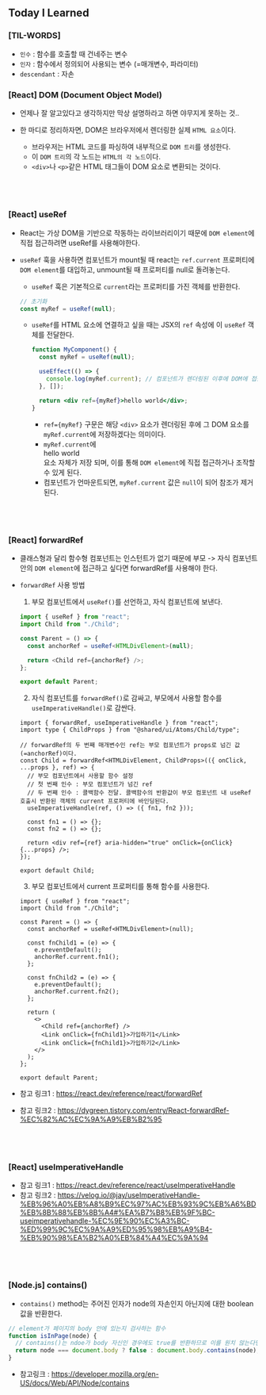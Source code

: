 ## Today I Learned

### [TIL-WORDS]

- `인수` : 함수를 호출할 때 건네주는 변수
- `인자` : 함수에서 정의되어 사용되는 변수 (=매개변수, 파라미터)
- `descendant` : 자손

### [React] DOM (Document Object Model)

- 언제나 잘 알고있다고 생각하지만 막상 설명하라고 하면 야무지게 못하는 것..

- 한 마디로 정리하자면, DOM은 브라우저에서 렌더링한 실제 `HTML 요소`이다.
  - 브라우저는 HTML 코드를 파싱하여 내부적으로 `DOM 트리`를 생성한다.
  - 이 `DOM 트리`의 각 노드는 `HTML의 각 노드`이다.
  - `<div>`나 `<p>`같은 HTML 태그들이 DOM 요소로 변환되는 것이다.

## <br />

### [React] useRef

- React는 가상 DOM을 기반으로 작동하는 라이브러리이기 때문에 `DOM element`에 직접 접근하려면 useRef를 사용해야한다.
- `useRef` 훅을 사용하면 컴포넌트가 mount될 때 react는 `ref.current` 프로퍼티에 `DOM element`를 대입하고, unmount될 때 프로퍼티를 null로 돌려놓는다.

  - `useRef` 훅은 기본적으로 `current`라는 프로퍼티를 가진 객체를 반환한다.

  ```jsx
  // 초기화
  const myRef = useRef(null);
  ```

  - `useRef`를 HTML 요소에 연결하고 싶을 때는 JSX의 `ref` 속성에 이 `useRef` 객체를 전달한다.

    ```jsx
    function MyComponent() {
      const myRef = useRef(null);

      useEffect(() => {
        console.log(myRef.current); // 컴포넌트가 렌더링된 이후에 DOM에 접근 가능
      }, []);

      return <div ref={myRef}>hello world</div>;
    }
    ```

    - `ref={myRef}` 구문은 해당 `<div>` 요소가 렌더링된 후에 그 DOM 요소를 `myRef.current`에 저장하겠다는 의미이다.
    - `myRef.current`에 <div ref={myRef}>hello world</div> 요소 자체가 저장 되며, 이를 통해 `DOM element`에 직접 접근하거나 조작할 수 있게 된다.
    - 컴포넌트가 언마운트되면, `myRef.current` 값은 `null`이 되어 참조가 제거된다.

## <br />

### [React] forwardRef

- 클래스형과 달리 함수형 컴포넌트는 인스턴트가 없기 때문에 부모 -> 자식 컴포넌트 안의 `DOM element`에 접근하고 싶다면 forwardRef를 사용해야 한다.
- `forwardRef` 사용 방법

  1. 부모 컴포넌트에서 `useRef()`를 선언하고, 자식 컴포넌트에 보낸다.

  ```ts
  import { useRef } from "react";
  import Child from "./Child";

  const Parent = () => {
    const anchorRef = useRef<HTMLDivElement>(null);

    return <Child ref={anchorRef} />;
  };

  export default Parent;
  ```

  2. 자식 컴포넌트를 `forwardRef()`로 감싸고, 부모에서 사용할 함수를 `useImperativeHandle()`로 감싼다.

  ```tsx
  import { forwardRef, useImperativeHandle } from "react";
  import type { ChildProps } from "@shared/ui/Atoms/Child/type";

  // forwardRef의 두 번째 매개변수인 ref는 부모 컴포넌트가 props로 넘긴 값(=anchorRef)이다.
  const Child = forwardRef<HTMLDivElement, ChildProps>(({ onClick, ...props }, ref) => {
    // 부모 컴포넌트에서 사용할 함수 설정
    // 첫 번째 인수 : 부모 컴포넌트가 넘긴 ref
    // 두 번째 인수 : 콜백함수 전달. 콜백함수의 반환값이 부모 컴포넌트 내 useRef 호출시 반환된 객체의 current 프로퍼티에 바인딩된다.
    useImperativeHandle(ref, () => ({ fn1, fn2 }));

    const fn1 = () => {};
    const fn2 = () => {};

    return <div ref={ref} aria-hidden="true" onClick={onClick} {...props} />;
  });

  export default Child;
  ```

  3. 부모 컴포넌트에서 current 프로퍼티를 통해 함수를 사용한다.

  ```tsx
  import { useRef } from "react";
  import Child from "./Child";

  const Parent = () => {
    const anchorRef = useRef<HTMLDivElement>(null);

    const fnChild1 = (e) => {
      e.preventDefault();
      anchorRef.current.fn1();
    };

    const fnChild2 = (e) => {
      e.preventDefault();
      anchorRef.current.fn2();
    };

    return (
      <>
        <Child ref={anchorRef} />
        <Link onClick={fnChild1}>가입하기1</Link>
        <Link onClick={fnChild1}>가입하기2</Link>
      </>
    );
  };

  export default Parent;
  ```

- 참고 링크1 : https://react.dev/reference/react/forwardRef
- 참고 링크2 : https://dygreen.tistory.com/entry/React-forwardRef-%EC%82%AC%EC%9A%A9%EB%B2%95

## <br />

### [React] useImperativeHandle

- 참고 링크1 : https://react.dev/reference/react/useImperativeHandle
- 참고 링크2 : https://velog.io/@jay/useImperativeHandle-%EB%96%A0%EB%A8%B9%EC%97%AC%EB%93%9C%EB%A6%BD%EB%8B%88%EB%8B%A4#%EA%B7%B8%EB%9F%BC-useimperativehandle-%EC%9E%90%EC%A3%BC-%ED%99%9C%EC%9A%A9%ED%95%98%EB%A9%B4-%EB%90%98%EA%B2%A0%EB%84%A4%EC%9A%94

## <br />

### [Node.js] contains()

- `contains()` method는 주어진 인자가 node의 자손인지 아닌지에 대한 boolean 값을 반환한다.

```jsx
// element가 페이지의 body 안에 있는지 검사하는 함수
function isInPage(node) {
  // contains()는 ndoe가 body 자신인 경우에도 true를 반환하므로 이를 원치 않는다면 node가 body 자기 자신인지 검사하여 false 를 반환
  return node === document.body ? false : document.body.contains(node);
}
```

- 참고링크 : https://developer.mozilla.org/en-US/docs/Web/API/Node/contains
